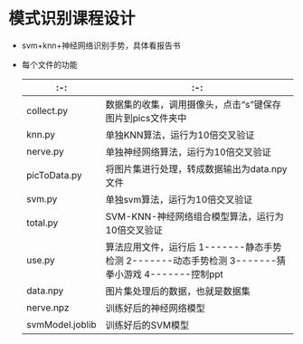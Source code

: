 # 模式识别课程设计

* svm+knn+神经网络识别手势，具体看报告书

* 每个文件的功能

  | :-:             | :-:                                                          |
  | --------------- | ------------------------------------------------------------ |
  | collect.py      | 数据集的收集，调用摄像头，点击“s”键保存图片到pics文件夹中    |
  | knn.py          | 单独KNN算法，运行为10倍交叉验证                              |
  | nerve.py        | 单独神经网络算法，运行为10倍交叉验证                         |
  | picToData.py    | 将图片集进行处理，转成数据输出为data.npy文件                 |
  | svm.py          | 单独svm算法，运行为10倍交叉验证                              |
  | total.py        | SVM-KNN-神经网络组合模型算法，运行为10倍交叉验证             |
  | use.py          | 算法应用文件，运行后 1-------静态手势检测    2-------动态手势检测   3-------猜拳小游戏  4-------控制ppt |
  | data.npy        | 图片集处理后的数据，也就是数据集                             |
  | nerve.npz       | 训练好后的神经网络模型                                       |
  | svmModel.joblib | 训练好后的SVM模型                                            |

